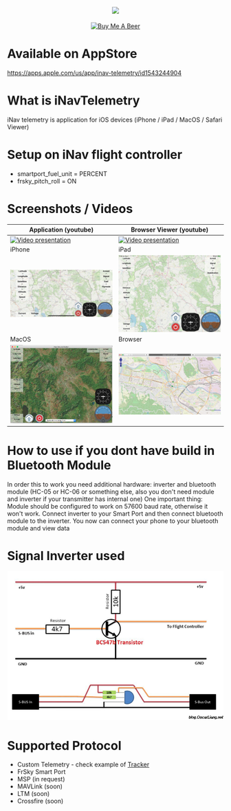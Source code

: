 <p align="center">
<img src="http://static.rcgroups.net/forums/attachments/6/1/0/3/7/6/a9088858-102-inav.png" /><br /><br />
<a href="https://www.buymeacoffee.com/bosko" target="_blank"><img src="https://www.buymeacoffee.com/assets/img/custom_images/orange_img.png" alt="Buy Me A Beer" style="height: auto !important;width: auto !important;" ></a>
</p>

# Available on AppStore 
https://apps.apple.com/us/app/inav-telemetry/id1543244904

# What is iNavTelemetry
iNav telemetry is application for iOS devices (iPhone / iPad / MacOS / Safari Viewer)

# Setup on iNav flight controller
- smartport_fuel_unit = PERCENT
- frsky_pitch_roll = ON

# Screenshots / Videos
Application (youtube)|Browser Viewer (youtube)
----------|----------
[![Video presentation](http://img.youtube.com/vi/9Z63v9UPBO4/0.jpg)](http://www.youtube.com/watch?v=9Z63v9UPBO4 "Testing")|[![Video presentation](http://img.youtube.com/vi/csjpeDqP2JU/0.jpg)](http://www.youtube.com/watch?v=csjpeDqP2JU "Testing")
iPhone|iPad
![iPhone Application](iphone.jpg)|![iPad application](ipad.jpg)
MacOS|Browser
|![MacOS application](osx.jpg)|![Browser](browser.jpg)

# How to use if you dont have build in Bluetooth Module
In order this to work you need additional hardware: inverter and bluetooth module (HC-05 or HC-06 or something else, also you don't need module and inverter if your transmitter has internal one) One important thing: Module should be configured to work on 57600 baud rate, otherwise it won't work. Connect inverter to your Smart Port and then connect bluetooth module to the inverter. You now can connect your phone to your bluetooth module and view data

# Signal Inverter used
![Signal Inverter](inverter.jpg)

# Supported Protocol
- Custom Telemetry - check example of [Tracker](https://github.com/zosko/R9M_Inav_antenna_tracker/blob/master/bt_r9m_accst/bt_r9m_accst.ino)
- FrSky Smart Port 
- MSP (in request)
- MAVLink (soon)
- LTM (soon)
- Crossfire (soon)

